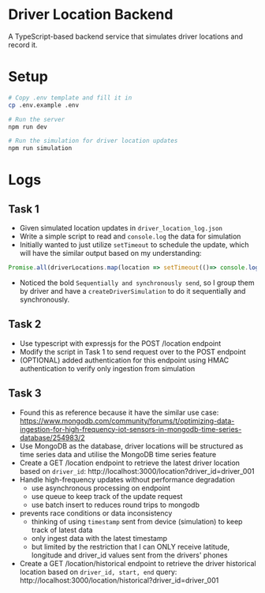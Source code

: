# Driver Location Backend
A TypeScript-based backend service that simulates driver locations and record it.

# Setup
```bash
# Copy .env template and fill it in
cp .env.example .env

# Run the server
npm run dev

# Run the simulation for driver location updates
npm run simulation
```

# Logs
## Task 1
- Given simulated location updates in `driver_location_log.json`
- Write a simple script to read and `console.log` the data for simulation
- Initially wanted to just utilize `setTimeout` to schedule the update, which will have the similar output based on my understanding:
```javascript
Promise.all(driverLocations.map(location => setTimeout(()=> console.log(location), location.time_offset_sec * 1000)))
```
- Noticed the bold `Sequentially and synchronously send`, so I group them by driver and have a `createDriverSimulation` to do it sequentially and synchronously.

## Task 2
- Use typescript with expressjs for the POST /location endpoint
- Modify the script in Task 1 to send request over to the POST endpoint
- (OPTIONAL) added authentication for this endpoint using HMAC authentication to verify only ingestion from simulation

## Task 3
- Found this as reference because it have the similar use case: https://www.mongodb.com/community/forums/t/optimizing-data-ingestion-for-high-frequency-iot-sensors-in-mongodb-time-series-database/254983/2
- Use MongoDB as the database, driver locations will be structured as time series data and utilise the MongoDB time series feature
- Create a GET /location endpoint to retrieve the latest driver location based on `driver_id`: http://localhost:3000/location?driver_id=driver_001
- Handle high-frequency updates without performance degradation
    - use asynchronous processing on endpoint
    - use queue to keep track of the update request
    - use batch insert to reduces round trips to mongodb
- prevents race conditions or data inconsistency
    - thinking of using `timestamp` sent from device (simulation) to keep track of latest data
    - only ingest data with the latest timestamp
    - but limited by the restriction that I can ONLY receive latitude, longitude and driver_id values sent from the drivers' phones
- Create a GET /location/historical endpoint to retrieve the driver historical location based on `driver_id, start, end` query: http://localhost:3000/location/historical?driver_id=driver_001
